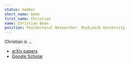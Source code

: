 ```yaml
---
status: member
short_name: bean
first_name: Christian
name: Christian Bean
position: Postdoctoral Researcher, Reykjavik University
---
```

Christian is ...

- [arXiv papers](https://arxiv.org/search/?query=bean%2C+christian&searchtype=author)
- [Google Scholar](https://scholar.google.is/citations?user=_Jvo1bEAAAAJ&hl=en)